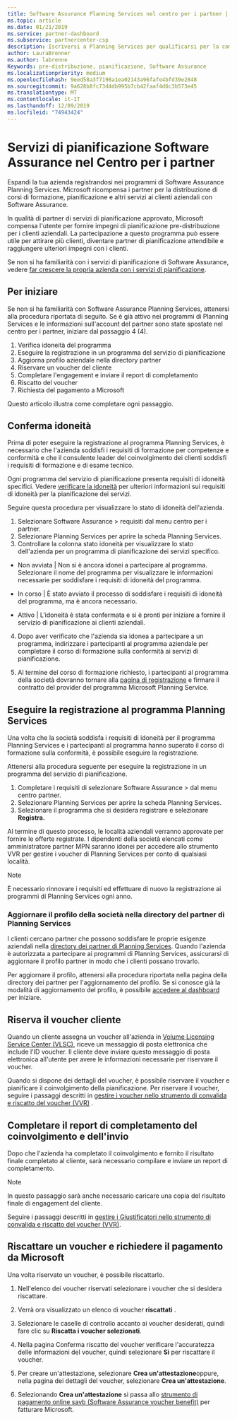 ```yaml
---
title: Software Assurance Planning Services nel centro per i partner | Centro per i partner
ms.topic: article
ms.date: 01/21/2019
ms.service: partner-dashboard
ms.subservice: partnercenter-csp
description: Iscriversi a Planning Services per qualificarsi per la compensazione da Microsoft per la distribuzione di corsi di formazione e altri servizi ai clienti aziendali con Software Assurance.
author: LauraBrenner
ms.author: labrenne
Keywords: pre-distribuzione, pianificazione, Software Assurance
ms.localizationpriority: medium
ms.openlocfilehash: 9eed58a3f7198a1ea02143a96fafe4bfd39e2848
ms.sourcegitcommit: 9a628b8fc73d4db995b7cb42faaf4d6c3b573e45
ms.translationtype: MT
ms.contentlocale: it-IT
ms.lasthandoff: 12/09/2019
ms.locfileid: "74943424"
---
```

# <a name="software-assurance-planning-services-in-partner-center"></a>Servizi di pianificazione Software Assurance nel Centro per i partner

Espandi la tua azienda registrandosi nei programmi di Software Assurance Planning Services. Microsoft ricompensa i partner per la distribuzione di corsi di formazione, pianificazione e altri servizi ai clienti aziendali con Software Assurance.

In qualità di partner di servizi di pianificazione approvato, Microsoft compensa l'utente per fornire impegni di pianificazione pre-distribuzione per i clienti aziendali. La partecipazione a questo programma può essere utile per attirare più clienti, diventare partner di pianificazione attendibile e raggiungere ulteriori impegni con i clienti.

Se non si ha familiarità con i servizi di pianificazione di Software Assurance, vedere [far crescere la propria azienda con i servizi di pianificazione](https://planningservices.partners.extranet.microsoft.com/en/Pages/default.aspx).


## <a name="get-started"></a>Per iniziare

Se non si ha familiarità con Software Assurance Planning Services, attenersi alla procedura riportata di seguito. Se è già attivo nei programmi di Planning Services e le informazioni sull'account del partner sono state spostate nel centro per i partner, iniziare dal passaggio 4 (4). 

1. Verifica idoneità del programma 
2. Eseguire la registrazione in un programma del servizio di pianificazione
3. Aggiorna profilo aziendale nella directory partner
4. Riservare un voucher del cliente 
5. Completare l'engagement e inviare il report di completamento
6. Riscatto del voucher 
7. Richiesta del pagamento a Microsoft

Questo articolo illustra come completare ogni passaggio.

## <a name="confirm-eligibility"></a>Conferma idoneità

Prima di poter eseguire la registrazione al programma Planning Services, è necessario che l'azienda soddisfi i requisiti di formazione per competenze e conformità e che il consulente leader del coinvolgimento dei clienti soddisfi i requisiti di formazione e di esame tecnico. 

Ogni programma del servizio di pianificazione presenta requisiti di idoneità specifici. Vedere [verificare la idoneità](https://planningservices.partners.extranet.microsoft.com/en/Pages/partnereligibilityrequirements.aspx) per ulteriori informazioni sui requisiti di idoneità per la pianificazione dei servizi.

Seguire questa procedura per visualizzare lo stato di idoneità dell'azienda.

1. Selezionare Software Assurance > requisiti dal menu centro per i partner. 
2. Selezionare Planning Services per aprire la scheda Planning Services.
3. Controllare la colonna stato idoneità per visualizzare lo stato dell'azienda per un programma di pianificazione dei servizi specifico. 

- Non avviata | Non si è ancora idonei a partecipare al programma. Selezionare il nome del programma per visualizzare le informazioni necessarie per soddisfare i requisiti di idoneità del programma.

- In corso | È stato avviato il processo di soddisfare i requisiti di idoneità del programma, ma è ancora necessario.

- Attivo | L'idoneità è stata confermata e si è pronti per iniziare a fornire il servizio di pianificazione ai clienti aziendali. 

4. Dopo aver verificato che l'azienda sia idonea a partecipare a un programma, indirizzare i partecipanti al programma aziendale per completare il corso di formazione sulla conformità ai servizi di pianificazione. 

5. Al termine del corso di formazione richiesto, i partecipanti al programma della società dovranno tornare alla [pagina di registrazione](https://planningservices.partners.extranet.microsoft.com/en/Pages/GetRegistered.aspx) e firmare il contratto del provider del programma Microsoft Planning Service. 

## <a name="enroll-in-the-planning-services-program"></a>Eseguire la registrazione al programma Planning Services

Una volta che la società soddisfa i requisiti di idoneità per il programma Planning Services e i partecipanti al programma hanno superato il corso di formazione sulla conformità, è possibile eseguire la registrazione. 

Attenersi alla procedura seguente per eseguire la registrazione in un programma del servizio di pianificazione.

1. Completare i requisiti di selezionare Software Assurance > dal menu centro partner. 
2. Selezionare Planning Services per aprire la scheda Planning Services.
3. Selezionare il programma che si desidera registrare e selezionare **Registra.**

Al termine di questo processo, le località aziendali verranno approvate per fornire le offerte registrate. I dipendenti della società elencati come amministratore partner MPN saranno idonei per accedere allo strumento VVR per gestire i voucher di Planning Services per conto di qualsiasi località.
>[!Note]
> È necessario rinnovare i requisiti ed effettuare di nuovo la registrazione ai programmi di Planning Services ogni anno.

### <a name="update-your-companys-profile-in-the-planning-services-partner-directory"></a>Aggiornare il profilo della società nella directory del partner di Planning Services 

I clienti cercano partner che possono soddisfare le proprie esigenze aziendali nella [directory dei partner di Planning Services](https://directory.partners.extranet.microsoft.com/psbproviders/). Quando l'azienda è autorizzata a partecipare ai programmi di Planning Services, assicurarsi di aggiornare il profilo partner in modo che i clienti possano trovarlo. 

Per aggiornare il profilo, attenersi alla procedura riportata nella pagina della directory dei partner per l'aggiornamento del profilo. Se si conosce già la modalità di aggiornamento del profilo, è possibile [accedere al dashboard](https://planningservices.partners.extranet.microsoft.com/en/Pages/dashboard.aspx) per iniziare.  

## <a name="reserve-customer-voucher"></a>Riserva il voucher cliente

Quando un cliente assegna un voucher all'azienda in [Volume Licensing Service Center (VLSC)](https://www.microsoft.com/Licensing/servicecenter/default.aspx), riceve un messaggio di posta elettronica che include l'ID voucher. Il cliente deve inviare questo messaggio di posta elettronica all'utente per avere le informazioni necessarie per riservare il voucher. 

Quando si dispone dei dettagli del voucher, è possibile riservare il voucher e pianificare il coinvolgimento della pianificazione. Per riservare il voucher, seguire i passaggi descritti in [gestire i voucher nello strumento di convalida e riscatto del voucher (VVR)](voucher-validation-tool.md) .  

## <a name="complete-the-engagement-and-submit-completion-report"></a>Completare il report di completamento del coinvolgimento e dell'invio

Dopo che l'azienda ha completato il coinvolgimento e fornito il risultato finale completato al cliente, sarà necessario compilare e inviare un report di completamento.

>[!NOTE]
> In questo passaggio sarà anche necessario caricare una copia del risultato finale di engagement del cliente. 


Seguire i passaggi descritti in [gestire i Giustificatori nello strumento di convalida e riscatto del voucher (VVR)](voucher-validation-tool.md).

## <a name="redeem-a-voucher-and-request-payment-from-microsoft"></a>Riscattare un voucher e richiedere il pagamento da Microsoft

Una volta riservato un voucher, è possibile riscattarlo. 

1. Nell'elenco dei voucher riservati selezionare i voucher che si desidera riscattare. 
2. Verrà ora visualizzato un elenco di voucher **riscattati** .
3. Selezionare le caselle di controllo accanto ai voucher desiderati, quindi fare clic su **Riscatta i voucher selezionati**.
4. Nella pagina Conferma riscatto del voucher verificare l'accuratezza delle informazioni del voucher, quindi selezionare **Sì** per riscattare il voucher.

5. Per creare un'attestazione, selezionare **Crea un'attestazione**oppure, nella pagina dei dettagli del voucher, selezionare **Crea un'attestazione**.

6. Selezionando **Crea un'attestazione** si passa allo [strumento di pagamento online savb (Software Assurance voucher benefit)](https://planningservices.partners.extranet.microsoft.com/en/Pages/getpaid.aspx) per fatturare Microsoft.



